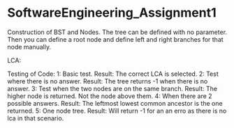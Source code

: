 # SoftwareEngineering_Assignment1

Construction of BST and Nodes.
The tree can be defined with no parameter. Then you can define a root node and define left and right branches for that node manually. 

LCA:


Testing of Code:
1: Basic test. Result: The correct LCA is selected.
2: Test where there is no answer. Result: The tree returns -1 when there is no answer.
3: Test when the two nodes are on the same branch. Result: The higher node is returned. Not the node above them.
4: When there are 2 possible answers. Result: The leftmost lowest common ancestor is the one returned.
5: One node tree. Result: Will return -1 for an an erro as there is no lca in that scenario. 
